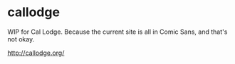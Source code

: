 callodge
========

WIP for Cal Lodge. Because the current site is all in Comic Sans, and that's not okay.

http://callodge.org/

